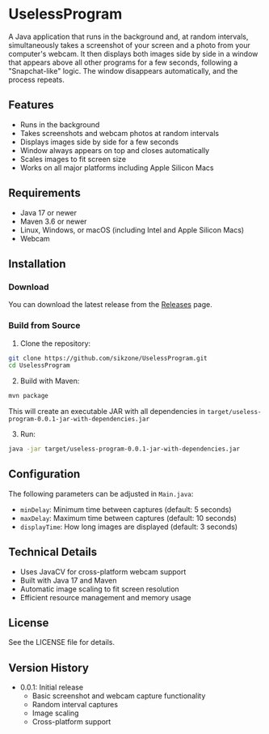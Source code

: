 # UselessProgram

A Java application that runs in the background and, at random intervals, simultaneously takes a screenshot of your screen and a photo from your computer's webcam. It then displays both images side by side in a window that appears above all other programs for a few seconds, following a "Snapchat-like" logic. The window disappears automatically, and the process repeats.

## Features
- Runs in the background
- Takes screenshots and webcam photos at random intervals
- Displays images side by side for a few seconds
- Window always appears on top and closes automatically
- Scales images to fit screen size
- Works on all major platforms including Apple Silicon Macs

## Requirements
- Java 17 or newer
- Maven 3.6 or newer
- Linux, Windows, or macOS (including Intel and Apple Silicon Macs)
- Webcam

## Installation

### Download
You can download the latest release from the [Releases](https://github.com/sikzone/UselessProgram/releases) page.

### Build from Source
1. Clone the repository:
```bash
git clone https://github.com/sikzone/UselessProgram.git
cd UselessProgram
```

2. Build with Maven:
```bash
mvn package
```
This will create an executable JAR with all dependencies in `target/useless-program-0.0.1-jar-with-dependencies.jar`

3. Run:
```bash
java -jar target/useless-program-0.0.1-jar-with-dependencies.jar
```

## Configuration
The following parameters can be adjusted in `Main.java`:
- `minDelay`: Minimum time between captures (default: 5 seconds)
- `maxDelay`: Maximum time between captures (default: 10 seconds)
- `displayTime`: How long images are displayed (default: 3 seconds)

## Technical Details
- Uses JavaCV for cross-platform webcam support
- Built with Java 17 and Maven
- Automatic image scaling to fit screen resolution
- Efficient resource management and memory usage

## License
See the LICENSE file for details.

## Version History
- 0.0.1: Initial release
  - Basic screenshot and webcam capture functionality
  - Random interval captures
  - Image scaling
  - Cross-platform support
